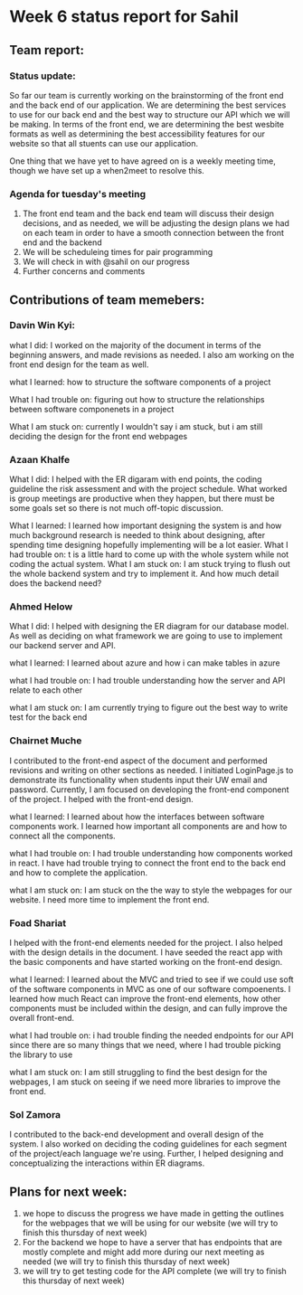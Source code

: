 # Week 6 status report for Sahil

## Team report:
### Status update:
So far our team is currently working on the brainstorming of the front end and the back end of our application. We are determining the best services to use for our back end and the best way to structure our API which we will be making. In terms of the front end, we are determining the best wesbite formats as well as determining the best accessibility features for our website so that all stuents can use our application.

One thing that we have yet to have agreed on is a weekly meeting time, though we have set up a when2meet to resolve this.

### Agenda for tuesday's meeting
1. The front end team and the back end team will discuss their design decisions, and as needed, we will be adjusting the design plans we had on each team in order to have a smooth connection between the front end and the backend
2. We will be scheduleing times for pair programming
3. We will check in with @sahil on our progress
4. Further concerns and comments


## Contributions of team memebers:

### Davin Win Kyi:

what I did:
I worked on the majority of the document in terms of the beginning answers, and made revisions as needed. I also am working on the front end design for the team as well.

what I learned:
how to structure the software components of a project

What I had trouble on:
figuring out how to structure the relationships between software componenets in a project

What I am stuck on:
currently I wouldn't say i am stuck, but i am still deciding the design for the front end webpages

### Azaan Khalfe
What I did:
I helped with the ER digaram with end points, the coding guideline the risk assessment and with the project schedule. What worked is group meetings are productive when they happen, but there must be some goals set so there is not much off-topic discussion.

What I learned:
I learned how important designing the system is and how much background research is needed to think about designing, after spending time designing hopefully implementing will be a lot easier.
What I had trouble on:
t is a little hard to come up with the whole system while not coding the actual system.
What I am stuck on:
I am stuck trying to flush out the whole backend system and try to implement it. And how much detail does the backend need?

### Ahmed Helow

What I did:
I helped with designing the ER diagram for our database model. As well as deciding on what framework we are going to use to implement our backend server and API.

what I learned:
I learned about azure and how i can make tables in azure

what I had trouble on:
I had trouble understanding how the server and API relate to each other

what I am stuck on:
I am currently trying to figure out the best way to write test for the back end


### Chairnet Muche
I contributed to the front-end aspect of the document and performed revisions and writing on other sections as needed. I initiated LoginPage.js to demonstrate its functionality when students input their UW email and password. Currently, I am focused on developing the front-end component of the project. I helped with the front-end design.

what I learned:
I learned about how the interfaces between software components work. I learned how important all components are and how to connect all the components.

what I had trouble on:
I had trouble understanding how components worked in react. I have had trouble trying to connect the front end to the back end and how to complete the application.

what I am stuck on:
I am stuck on the the way to style the webpages for our website. I need more time to implement the front end.

### Foad Shariat
I helped with the front-end elements needed for the project. I also helped with the design details in the document. I have seeded the react app with the basic components and have started working on the front-end design.

what I learned:
I learned about the MVC and tried to see if we could use soft of the software components in MVC as one of our
software compoenents. I learned how much React can improve the front-end elements, how other components must be included within the design, and can fully improve the overall front-end.

what I had trouble on:
i had trouble finding the needed endpoints for our API since there are so many things that we need, where I had trouble picking the library to use

what I am stuck on:
I am still struggling to find the best design for the webpages, I am stuck on seeing if we need more libraries to improve the front end.




### Sol Zamora
I contributed to the back-end development and overall design of the system. I also worked on deciding the coding guidelines for each segment of the project/each language we're using. Further, I helped designing and conceptualizing the interactions within ER diagrams.



## Plans for next week:
1. we hope to discuss the progress we have made in getting the outlines for the webpages that we will be using for our website (we will try to finish this thursday of next week)
2. For the backend we hope to have a server that has endpoints that are mostly complete and might add more during our next meeting as needed (we will try to finish this thursday of next week)
3. we will try to get testing code for the API complete (we will try to finish this thursday of next week)
